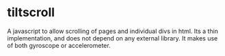 tiltscroll
==========

A javascript to allow scrolling of pages and individual divs in html. Its a thin implementation, and does not depend on any external library. It makes use of both gyroscope or accelerometer.

